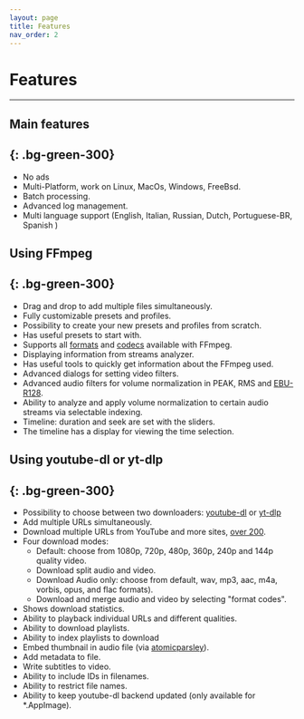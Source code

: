 ```yaml
---
layout: page
title: Features
nav_order: 2
---
```

# Features
---

## Main features
{: .bg-green-300}
---
- No ads
- Multi-Platform, work on Linux, MacOs, Windows, FreeBsd.
- Batch processing.
- Advanced log management.
- Multi language support (English, Italian, Russian, Dutch, Portuguese-BR, Spanish )

## Using FFmpeg
{: .bg-green-300}
---
- Drag and drop to add multiple files simultaneously.
- Fully customizable presets and profiles.
- Possibility to create your new presets and profiles from scratch.
- Has useful presets to start with.
- Supports all [formats](https://ffmpeg.org/ffmpeg-formats.html) and [codecs](https://ffmpeg.org/ffmpeg-codecs.html) available with FFmpeg.
- Displaying information from streams analyzer.
- Has useful tools to quickly get information about the FFmpeg used.
- Advanced dialogs for setting video filters.
- Advanced audio filters for volume normalization in PEAK, RMS and [EBU-R128](http://ffmpeg.org/ffmpeg-filters.html#loudnorm). 
- Ability to analyze and apply volume normalization to certain audio streams via selectable indexing.
- Timeline: duration and seek are set with the sliders.
- The timeline has a display for viewing the time selection.

## Using youtube-dl or yt-dlp
{: .bg-green-300}
---
- Possibility to choose between two downloaders: 
[youtube-dl](https://github.com/ytdl-org/youtube-dl) or 
[yt-dlp](https://github.com/yt-dlp/yt-dlp) 
- Add multiple URLs simultaneously.
- Download multiple URLs from YouTube and more sites, 
[over 200](http://ytdl-org.github.io/youtube-dl/supportedsites.html).
- Four download modes:
    - Default: choose from 1080p, 720p, 480p, 360p, 240p and 144p quality video.
    - Download split audio and video.
    - Download Audio only: choose from default, wav, mp3, aac, m4a, vorbis, opus, and flac formats). 
    - Download and merge audio and video by selecting "format codes".
- Shows download statistics.
- Ability to playback individual URLs and different qualities.
- Ability to download playlists.
- Ability to index playlists to download
- Embed thumbnail in audio file (via [atomicparsley](http://atomicparsley.sourceforge.net/)).
- Add metadata to file.
- Write subtitles to video.
- Ability to include IDs in filenames. 
- Ability to restrict file names.
- Ability to keep youtube-dl backend updated (only available for *.AppImage).

